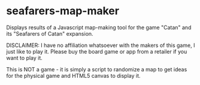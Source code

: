 # seafarers-map-maker

Displays results of a Javascript map-making tool for the game "Catan" and its "Seafarers of Catan" expansion. 

DISCLAIMER: I have no affiliation whatsoever with the makers of this game, I just like to play it. 
Please buy the board game or app from a retailer if you want to play it. 

This is NOT a game - it is simply a script to randomize a map to get ideas for the physical game and HTML5 canvas to display it. 
